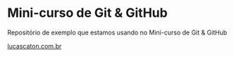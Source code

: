 # Mini-curso de Git & GitHub

Repositório de exemplo que estamos usando no Mini-curso de Git & GitHub

[lucascaton.com.br](https://www.lucascaton.com.br/)